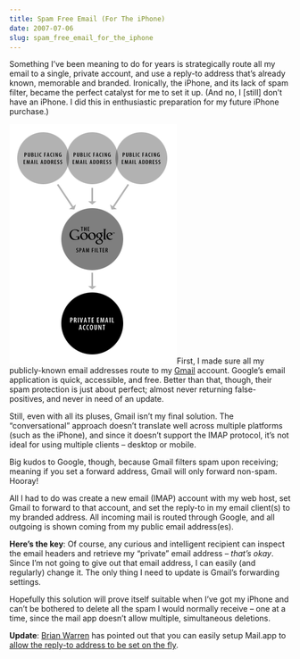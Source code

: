 ```yaml
---
title: Spam Free Email (For The iPhone)
date: 2007-07-06
slug: spam_free_email_for_the_iphone
---
```

<p>Something I&#8217;ve been meaning to do for years is strategically route all my email to a single, private account, and use a reply-to address that&#8217;s already known, memorable and branded. Ironically, the iPhone, and its lack of spam filter, became the perfect catalyst for me to set it up. (And no, I [still] don&#8217;t have an iPhone. I did this in enthusiastic preparation for my future iPhone purchase.)</p>

<p><img src="/assets/img/email-routing.gif" border="0" height="430" width="300" alt="Diagram showing my email routing scheme" class="imgright" />First, I made sure all my publicly-known email addresses route to my <a href="http://gmail.com">Gmail</a> account. Google&#8217;s email application is quick, accessible, and free. Better than that, though, their spam protection is just about perfect; almost never returning false-positives, and never in need of an update.</p>

<p>Still, even with all its pluses, Gmail isn&#8217;t my final solution. The &#8220;conversational&#8221; approach doesn&#8217;t translate well across multiple platforms (such as the iPhone), and since it doesn&#8217;t support the IMAP protocol, it&#8217;s not ideal for using multiple clients &#8211; desktop or mobile.</p>

<p>Big kudos to Google, though, because Gmail filters spam upon receiving; meaning if you set a forward address, Gmail will only forward non-spam. Hooray!</p>

<p>All I had to do was create a new email (IMAP) account with my web host, set Gmail to forward to that account, and set the reply-to in my email client(s) to my branded address. All incoming mail is routed through Google, and all outgoing is shown coming from my public email address(es).</p>

<p><strong>Here&#8217;s the key</strong>: Of course, any curious and intelligent recipient can inspect the email headers and retrieve my &#8220;private&#8221; email address &#8211; <em>that&#8217;s okay</em>. Since I&#8217;m not going to give out that email address, I can easily (and regularly) change it. The only thing I need to update is Gmail&#8217;s forwarding settings.</p>

<p>Hopefully this solution will prove itself suitable when I&#8217;ve got my iPhone and can&#8217;t be bothered to delete all the spam I would normally receive &#8211; one at a time, since the mail app doesn&#8217;t allow multiple, simultaneous deletions.</p>

<p><strong>Update</strong>: <a href="http://begoodnotbad.com/">Brian Warren</a> has pointed out that you can easily setup Mail.app to <a href="http://www.macobserver.com/tip/2006/09/25.1.shtml">allow the reply-to address to be set on the fly</a>.</p>